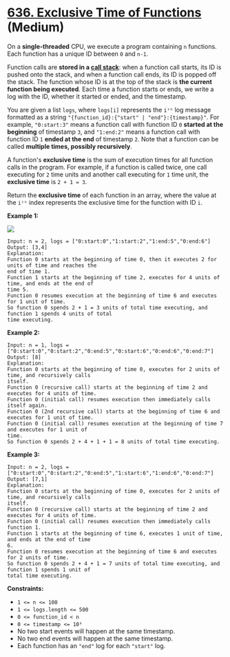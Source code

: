 # [636. Exclusive Time of Functions][link] (Medium)

[link]: https://leetcode.com/problems/exclusive-time-of-functions/

On a **single-threaded** CPU, we execute a program containing `n` functions. Each function has a
unique ID between `0` and `n-1`.

Function calls are **stored in a [call stack](https://en.wikipedia.org/wiki/Call_stack)**: when a
function call starts, its ID is pushed onto the stack, and when a function call ends, its ID is
popped off the stack. The function whose ID is at the top of the stack is **the current function
being executed**. Each time a function starts or ends, we write a log with the ID, whether it
started or ended, and the timestamp.

You are given a list `logs`, where `logs[i]` represents the `iᵗʰ` log message formatted as a string
`"{function_id}:{"start" | "end"}:{timestamp}"`. For example, `"0:start:3"` means a function call
with function ID `0` **started at the beginning** of timestamp `3`, and `"1:end:2"` means a function
call with function ID `1` **ended at the end** of timestamp `2`. Note that a function can be called
**multiple times, possibly recursively**.

A function's **exclusive time** is the sum of execution times for all function calls in the program.
For example, if a function is called twice, one call executing for `2` time units and another call
executing for `1` time unit, the **exclusive time** is `2 + 1 = 3`.

Return the **exclusive time** of each function in an array, where the value at the  `iᵗʰ` index
represents the exclusive time for the function with ID  `i`.

**Example 1:**

![](https://assets.leetcode.com/uploads/2019/04/05/diag1b.png)

```
Input: n = 2, logs = ["0:start:0","1:start:2","1:end:5","0:end:6"]
Output: [3,4]
Explanation:
Function 0 starts at the beginning of time 0, then it executes 2 for units of time and reaches the
end of time 1.
Function 1 starts at the beginning of time 2, executes for 4 units of time, and ends at the end of
time 5.
Function 0 resumes execution at the beginning of time 6 and executes for 1 unit of time.
So function 0 spends 2 + 1 = 3 units of total time executing, and function 1 spends 4 units of total
time executing.
```

**Example 2:**

```
Input: n = 1, logs = ["0:start:0","0:start:2","0:end:5","0:start:6","0:end:6","0:end:7"]
Output: [8]
Explanation:
Function 0 starts at the beginning of time 0, executes for 2 units of time, and recursively calls
itself.
Function 0 (recursive call) starts at the beginning of time 2 and executes for 4 units of time.
Function 0 (initial call) resumes execution then immediately calls itself again.
Function 0 (2nd recursive call) starts at the beginning of time 6 and executes for 1 unit of time.
Function 0 (initial call) resumes execution at the beginning of time 7 and executes for 1 unit of
time.
So function 0 spends 2 + 4 + 1 + 1 = 8 units of total time executing.
```

**Example 3:**

```
Input: n = 2, logs = ["0:start:0","0:start:2","0:end:5","1:start:6","1:end:6","0:end:7"]
Output: [7,1]
Explanation:
Function 0 starts at the beginning of time 0, executes for 2 units of time, and recursively calls
itself.
Function 0 (recursive call) starts at the beginning of time 2 and executes for 4 units of time.
Function 0 (initial call) resumes execution then immediately calls function 1.
Function 1 starts at the beginning of time 6, executes 1 unit of time, and ends at the end of time
6.
Function 0 resumes execution at the beginning of time 6 and executes for 2 units of time.
So function 0 spends 2 + 4 + 1 = 7 units of total time executing, and function 1 spends 1 unit of
total time executing.
```

**Constraints:**

- `1 <= n <= 100`
- `1 <= logs.length <= 500`
- `0 <= function_id < n`
- `0 <= timestamp <= 10⁹`
- No two start events will happen at the same timestamp.
- No two end events will happen at the same timestamp.
- Each function has an `"end"` log for each `"start"` log.
